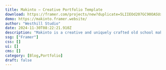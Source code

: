 ```yaml
---
title: Makinto — Creative Portfolio Template
download: https://framer.com/projects/new?duplicate=5LIIEOd207GC90OASUx3&via=westhill97&duplicateType=siteTemplate
demo: https://makinto.framer.website/
author: "Westhill Studio"
date: 2024-11-30T08:22:21.910Z
description: "Makinto is a creative and uniquely crafted old school makintosh-themed free template. Suitable for creative portfolios. Showcase your creations and engross your audience in an eye-catching visual experience."
ssg: ["Framer"]
css: []
ui: []
cms: []
category: [Blog,Portfolio]
draft: false
---
```


